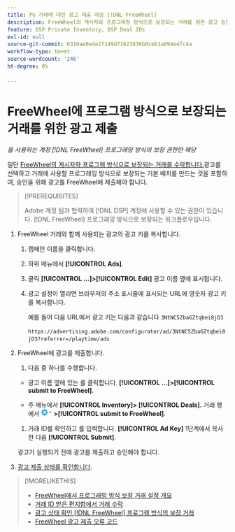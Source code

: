 ```yaml
---
title: PG 거래에 대한 광고 제출 대상 [!DNL FreeWheel]
description: FreeWheel의 게시자와 프로그래밍 방식으로 보장되는 거래를 위한 광고 승인을 요청하는 방법을 알아봅니다.
feature: DSP Private Inventory, DSP Deal IDs
exl-id: null
source-git-commit: 6316ae0ede2f149d71623836b0ceb1a694e4fc4a
workflow-type: tm+mt
source-wordcount: '246'
ht-degree: 0%

---
```


# FreeWheel에 프로그램 방식으로 보장되는 거래를 위한 광고 제출

*을 사용하는 계정 [!DNL FreeWheel] 프로그래밍 방식의 보장 권한만 해당*

일단 [FreeWheel의 게시자와 프로그램 방식으로 보장되는 거래를 수락합니다.](#programmatic-guaranteed-set-up.md#pg-setup-deal-id-inbox)광고를 선택하고 거래에 사용할 프로그래밍 방식으로 보장되는 기본 배치를 만드는 것을 포함하여, 승인을 위해 광고를 FreeWheel에 제출해야 합니다.

>[!PREREQUISITES]
>
>Adobe 계정 팀과 협력하여 [!DNL DSP] 계정에 사용할 수 있는 권한이 있습니다. [!DNL FreeWheel] 프로그래밍 방식으로 보장되는 워크플로우입니다.

1. FreeWheel 거래와 함께 사용되는 광고의 광고 키를 복사합니다.

   1. 캠페인 이름을 클릭합니다.

   1. 하위 메뉴에서 **[!UICONTROL Ads]**.

   1. 클릭  **[!UICONTROL ...]>[!UICONTROL Edit]** 광고 이름 옆에 표시됩니다.

   1. 광고 설정이 열리면 브라우저의 주소 표시줄에 표시되는 URL에 영숫자 광고 키를 복사합니다.

      예를 들어 다음 URL에서 광고 키는 다음과 같습니다 `3NtNC5ZbaGZtqbei8jD3`

      `https://advertising.adobe.com/configurator/ad/3NtNC5ZbaGZtqbei8jD3?referrer=/playtime/ads`

1. FreeWheel에 광고를 제출합니다.

   1. 다음 중 하나를 수행합니다.
   * 광고 이름 옆에 있는 를 클릭합니다.  **[!UICONTROL ...]>[!UICONTROL submit to FreeWheel]**.

   * 주 메뉴에서 **[!UICONTROL Inventory]> [!UICONTROL Deals].** 거래 행에서 ![옵션 메뉴](/help/dsp/assets/options-menu.png) **>[!UICONTROL submit to FreeWheel]**.
   1. 거래 ID를 확인하고 를 입력합니다. **[!UICONTROL Ad Key]** 1단계에서 복사한 다음 **[!UICONTROL Submit]**.

   광고가 실행되기 전에 광고를 제출하고 승인해야 합니다.

1. [광고 제출 상태를 확인합니다](freewheel-check-status.md).

>[!MORELIKETHIS]
>
>* [FreeWheel에서 프로그래밍 방식 보장 거래 설정 개요](freewheel-overview.md)
>* [거래 ID 받은 편지함에서 거래 수락](deal-id-inbox-accept.md)
>* [광고 상태 확인 [!DNL FreeWheel] 프로그램 방식의 보장 거래](freewheel-check-status.md)
>* [FreeWheel 광고 제출 오류 코드](freewheel-error-codes.md)

